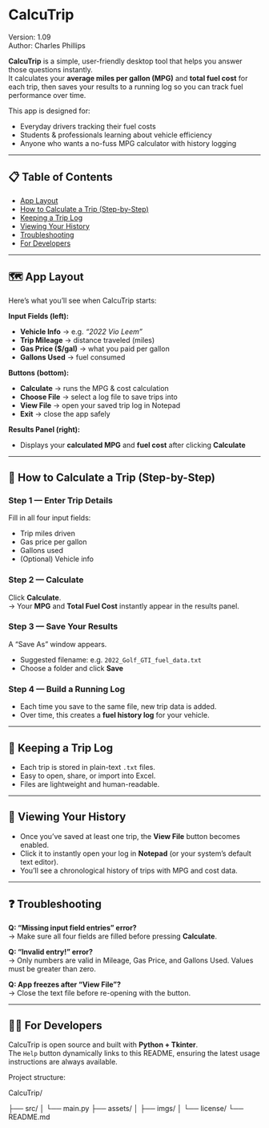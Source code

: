 # CalcuTrip
Version: 1.09  
Author: Charles Phillips  

**CalcuTrip** is a simple, user-friendly desktop tool that helps you answer those questions instantly.  
It calculates your **average miles per gallon (MPG)** and **total fuel cost** for each trip, then saves your results to a running log so you can track fuel performance over time.  

This app is designed for:  
- Everyday drivers tracking their fuel costs  
- Students & professionals learning about vehicle efficiency  
- Anyone who wants a no-fuss MPG calculator with history logging  

---

## 📋 Table of Contents
- [App Layout](#-app-layout)
- [How to Calculate a Trip (Step-by-Step)](#-how-to-calculate-a-trip-step-by-step)
- [Keeping a Trip Log](#-keeping-a-trip-log)
- [Viewing Your History](#-viewing-your-history)
- [Troubleshooting](#-troubleshooting)
- [For Developers](#-for-developers)

---

## 🗺️ App Layout
Here’s what you’ll see when CalcuTrip starts:

**Input Fields (left):**
- **Vehicle Info** → e.g. *“2022 Vio Leem”*  
- **Trip Mileage** → distance traveled (miles)  
- **Gas Price ($/gal)** → what you paid per gallon  
- **Gallons Used** → fuel consumed  

**Buttons (bottom):**
- **Calculate** → runs the MPG & cost calculation  
- **Choose File** → select a log file to save trips into  
- **View File** → open your saved trip log in Notepad  
- **Exit** → close the app safely  

**Results Panel (right):**
- Displays your **calculated MPG** and **fuel cost** after clicking **Calculate**  

---

## 🚀 How to Calculate a Trip (Step-by-Step)

### Step 1 — Enter Trip Details
Fill in all four input fields:
- Trip miles driven  
- Gas price per gallon  
- Gallons used  
- (Optional) Vehicle info  

### Step 2 — Calculate
Click **Calculate**.  
→ Your **MPG** and **Total Fuel Cost** instantly appear in the results panel.  

### Step 3 — Save Your Results
A “Save As” window appears.  
- Suggested filename: e.g. `2022_Golf_GTI_fuel_data.txt`  
- Choose a folder and click **Save**  

### Step 4 — Build a Running Log
- Each time you save to the same file, new trip data is added.  
- Over time, this creates a **fuel history log** for your vehicle.  

---

## 📒 Keeping a Trip Log
- Each trip is stored in plain-text `.txt` files.  
- Easy to open, share, or import into Excel.  
- Files are lightweight and human-readable.  

---

## 📂 Viewing Your History
- Once you’ve saved at least one trip, the **View File** button becomes enabled.  
- Click it to instantly open your log in **Notepad** (or your system’s default text editor).  
- You’ll see a chronological history of trips with MPG and cost data.  

---

## ❓ Troubleshooting
**Q: “Missing input field entries” error?**  
→ Make sure all four fields are filled before pressing **Calculate**.  

**Q: “Invalid entry!” error?**  
→ Only numbers are valid in Mileage, Gas Price, and Gallons Used. Values must be greater than zero.  

**Q: App freezes after “View File”?**  
→ Close the text file before re-opening with the button.  

---

## 👨‍💻 For Developers
CalcuTrip is open source and built with **Python + Tkinter**.  
The `Help` button dynamically links to this README, ensuring the latest usage instructions are always available.  

Project structure:  

CalcuTrip/

├── src/
│ └── main.py
├── assets/
│ ├── imgs/
│ └── license/
└── README.md
